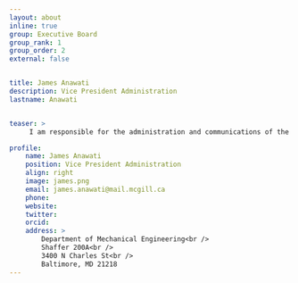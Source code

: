 ```yaml
---
layout: about
inline: true
group: Executive Board
group_rank: 1
group_order: 2
external: false


title: James Anawati
description: Vice President Administration
lastname: Anawati


teaser: >
     I am responsible for the administration and communications of the Graduate Association of Mechanical Engineering Students (GAMES) at McGill. Outside of GAMES, I am a Master's Thesis candidate at the <a href="https://aerospacemechatronics.lab.mcgill.ca/web/people.html">Aerospace Mechatronics Lab</a> working on simulation and modelling of bio-inspired indoor airships.

profile:
    name: James Anawati
    position: Vice President Administration
    align: right
    image: james.png
    email: james.anawati@mail.mcgill.ca
    phone: 
    website: 
    twitter: 
    orcid: 
    address: >
        Department of Mechanical Engineering<br />
        Shaffer 200A<br />
        3400 N Charles St<br />        
        Baltimore, MD 21218
---
```





